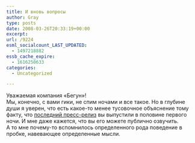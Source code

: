 ```yaml
---
title: И вновь вопросы
author: Gray
type: posts
date: 2008-03-26T20:33:19+00:00
excerpt:
url: /9224
esml_socialcount_LAST_UPDATED:
  - 1497218882
essb_cache_expire:
  - 1616250633
categories:
  - Uncategorized

---
```








Уважаемая компания &#171;Бегун&#187;!  
Мы, конечно, с вами гики, не спим ночами и все такое. Но в глубине души я уверен, что есть какое-то менее тусовочное объяснение тому факту, что <a href="http://www.begun.ru/begun/press/releases/detail.php?ID=2341" target="_blank">последний пресс-релиз</a> вы выпустили в половине первого ночи. И мне даже кажется, что вы его можете публично озвучить.  
А то мне почему-то вспомнилось определенного рода поведение в пробке, навевающее определенные мысли.